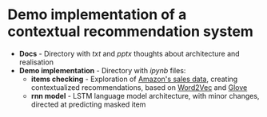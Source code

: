 # Demo implementation of a contextual recommendation system

- __Docs__ - Directory with _txt_ and _pptx_ thoughts about architecture and realisation
- __Demo implementation__ - Directory with _ipynb_ files:
  - __items checking__ - Exploration of [Amazon's sales data](https://s3.amazonaws.com/amazon-reviews-pds/tsv/index.txt), creating contextualized recommendations, based on [Word2Vec](https://radimrehurek.com/gensim/models/word2vec.html) and [Glove](https://nlp.stanford.edu/projects/glove/)
  - __rnn model__ - LSTM language model architecture, with minor changes, directed at predicting masked item  
